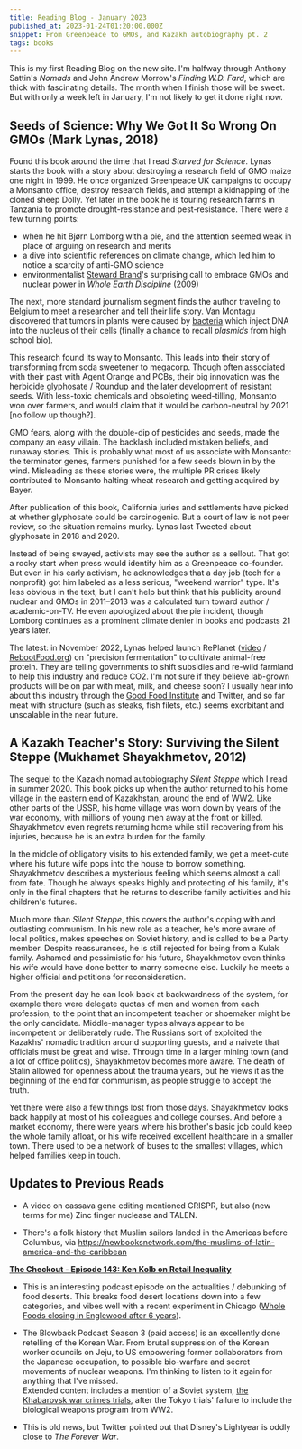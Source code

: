 ```yaml
---
title: Reading Blog - January 2023
published_at: 2023-01-24T01:20:00.000Z
snippet: From Greenpeace to GMOs, and Kazakh autobiography pt. 2
tags: books
---
```


This is my first Reading Blog on the new site.
I'm halfway through Anthony Sattin's *Nomads* and John Andrew Morrow's *Finding W.D. Fard*, which are thick with fascinating details. The month when I finish those will be sweet. But with only a week left in January, I'm not likely to get it done right now.

## Seeds of Science: Why We Got It So Wrong On GMOs (Mark Lynas, 2018)

Found this book around the time that I read *Starved for Science*. Lynas starts the book with a story about destroying a research field of GMO maize one night in 1999. He once organized Greenpeace UK campaigns to occupy a Monsanto office, destroy research fields, and attempt a kidnapping of the cloned sheep Dolly. Yet later in the book he is touring research farms in Tanzania to promote drought-resistance and pest-resistance. There were a few turning points:

- when he hit Bjørn Lomborg with a pie, and the attention seemed weak in place of arguing on research and merits
- a dive into scientific references on climate change, which led him to notice a scarcity of anti-GMO science
- environmentalist [Steward Brand](https://en.wikipedia.org/wiki/Stewart_Brand)'s surprising call to embrace GMOs and nuclear power in *Whole Earth Discipline* (2009)

The next, more standard journalism segment finds the author traveling to Belgium to meet a researcher and tell their life story. Van Montagu discovered that tumors in plants were caused by [bacteria](https://en.wikipedia.org/wiki/Agrobacterium_tumefaciens) which inject DNA into the nucleus of their cells (finally a chance to recall *plasmids* from high school bio).

This research found its way to Monsanto. This leads into their story of transforming from soda sweetener to megacorp. Though often associated with their past with Agent Orange and PCBs, their big innovation was the herbicide glyphosate / Roundup and the later development of resistant seeds. With less-toxic chemicals and obsoleting weed-tilling, Monsanto won over farmers, and would claim that it would be carbon-neutral by 2021 [no follow up though?].

GMO fears, along with the double-dip of pesticides and seeds, made the company an easy villain. The backlash included mistaken beliefs, and runaway stories. This is probably what most of us associate with Monsanto: the terminator genes, farmers punished for a few seeds blown in by the wind. Misleading as these stories were, the multiple PR crises likely contributed to Monsanto halting wheat research and getting acquired by Bayer.

After publication of this book, California juries and settlements have picked at whether glyphosate could be carcinogenic. But a court of law is not peer review, so the situation remains murky. Lynas last Tweeted about glyphosate in 2018 and 2020.

Instead of being swayed, activists may see the author as a sellout. That got a rocky start when press would identify him as a Greenpeace co-founder. But even in his early activism, he acknowledges that a day job (tech for a nonprofit) got him labeled as a less serious, "weekend warrior" type. It's less obvious in the text, but I can't help but think that his publicity around nuclear and GMOs in 2011–2013 was a calculated turn toward author / academic-on-TV. He even apologized about the pie incident, though Lomborg continues as a prominent climate denier in books and podcasts 21 years later.

The latest: in November 2022, Lynas helped launch RePlanet ([video](https://www.youtube.com/watch?v=5FrTJ8xvLKo) / [RebootFood.org](https://www.rebootfood.org/)) on "precision fermentation" to cultivate animal-free protein. They are telling governments to shift subsidies and re-wild farmland to help this industry and reduce CO2. I'm not sure if they believe lab-grown products will be on par with meat, milk, and cheese soon? I usually hear info about this industry through the [Good Food Institute](https://gfi.org/) and Twitter, and so far meat with structure (such as steaks, fish filets, etc.) seems exorbitant and unscalable in the near future.

## A Kazakh Teacher's Story: Surviving the Silent Steppe (Mukhamet Shayakhmetov, 2012)

The sequel to the Kazakh nomad autobiography *Silent Steppe* which I read in summer 2020. This book picks up when the author returned to his home village in the eastern end of Kazakhstan, around the end of WW2. Like other parts of the USSR, his home village was worn down by years of the war economy, with millions of young men away at the front or killed. Shayakhmetov even regrets returning home while still recovering from his injuries, because he is an extra burden for the family.

In the middle of obligatory visits to his extended family, we get a meet-cute where his future wife pops into the house to borrow something. Shayakhmetov describes a mysterious feeling which seems almost a call from fate. Though he always speaks highly and protecting of his family, it's only in the final chapters that he returns to describe family activities and his children's futures.

Much more than *Silent Steppe*, this covers the author's coping with and outlasting communism. In his new role as a teacher, he's more aware of local politics, makes speeches on Soviet history, and is called to be a Party member. Despite reassurances, he is still rejected for being from a Kulak family. Ashamed and pessimistic for his future, Shayakhmetov even thinks his wife would have done better to marry someone else. Luckily he meets a higher official and petitions for reconsideration.

From the present day he can look back at backwardness of the system, for example there were delegate quotas of men and women from each profession, to the point that an incompetent teacher or shoemaker might be the only candidate. Middle-manager types always appear to be incompetent or deliberately rude. The Russians sort of exploited the Kazakhs' nomadic tradition around supporting guests, and a naivete that officials must be great and wise. Through time in a larger mining town (and a lot of office politics), Shayakhmetov becomes more aware. The death of Stalin allowed for openness about the trauma years, but he views it as the beginning of the end for communism, as people struggle to accept the truth.

Yet there were also a few things lost from those days. Shayakhmetov looks back happily at most of his colleagues and college courses. And before a market economy, there were years where his brother's basic job could keep the whole family afloat, or his wife received excellent healthcare in a smaller town. There used to be a network of buses to the smallest villages, which helped families keep in touch.

## Updates to Previous Reads

- A video on cassava gene editing mentioned CRISPR, but also (new terms for me) Zinc finger nuclease and TALEN.

- There's a folk history that Muslim sailors landed in the Americas before Columbus, via https://newbooksnetwork.com/the-muslims-of-latin-america-and-the-caribbean

**[The Checkout - Episode 143: Ken Kolb on Retail Inequality](https://www.thecheckoutradio.com/podcast/episode144-ken-kolb)**

- This is an interesting podcast episode on the actualities / debunking of food deserts. This breaks food desert locations down into a few categories, and vibes well with a recent experiment in Chicago ([Whole Foods closing in Englewood after 6 years](https://blockclubchicago.org/2022/11/21/englewoods-whole-foods-market-is-closed-whats-next-for-the-store-and-neighborhood/)).

- The Blowback Podcast Season 3 (paid access) is an excellently done retelling of the Korean War. From brutal suppression of the Korean worker councils on Jeju, to US empowering former collaborators from the Japanese occupation, to possible bio-warfare and secret movements of nuclear weapons. I'm thinking to listen to it again for anything that I've missed.<br/>
Extended content includes a mention of a Soviet system, [the Khabarovsk war crimes trials](https://en.wikipedia.org/wiki/Khabarovsk_war_crimes_trials), after the Tokyo trials' failure to include the biological weapons program from WW2.

- This is old news, but Twitter pointed out that Disney's Lightyear is oddly close to *The Forever War*.

<br/>
<br/>
<br/>
<br/>
